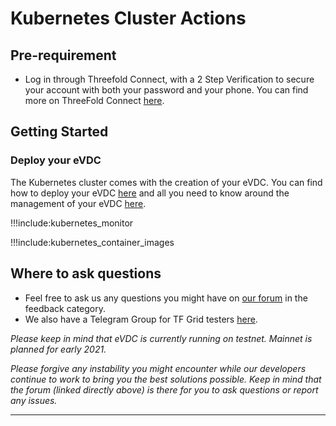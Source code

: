 # Kubernetes Cluster Actions

## Pre-requirement

- Log in through Threefold Connect, with a 2 Step Verification to secure your account with both your password and your phone. You can find more on ThreeFold Connect [here](tfgrid:threefold_connect).

## Getting Started 

### Deploy your eVDC

The Kubernetes cluster comes with the creation of your eVDC. You can find how to deploy your eVDC [here](evdc) and all you need to know around the management of your eVDC [here](evdc_getting_started).

!!!include:kubernetes_monitor

!!!include:kubernetes_container_images

## Where to ask questions

- Feel free to ask us any questions you might have on [our forum](https://forum.threefold.io) in the feedback category.
- We also have a Telegram Group for TF Grid testers [here](https://t.me/joinchat/BwOvOxxgK59GmRoZ2_sM0w).

*Please keep in mind that eVDC is currently running on testnet. Mainnet is planned for early 2021.*

*Please forgive any instability you might encounter while our developers continue to work to bring you the best solutions possible. Keep in mind that the forum (linked directly above) is there for you to ask questions or report any issues.*

---- 